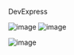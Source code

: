 DevExpress

![image](https://github.com/sevggii/WinFormExample/assets/49620686/6df03e12-09b4-400c-9f09-35e74caa937e)
![image](https://github.com/sevggii/WinFormExample/assets/49620686/70d19d08-aa40-4e31-af16-d06e39a7d0bf)

![image](https://github.com/sevggii/WinFormExample/assets/49620686/61a745f3-2e01-485d-a2da-dcd7b67d221e)




